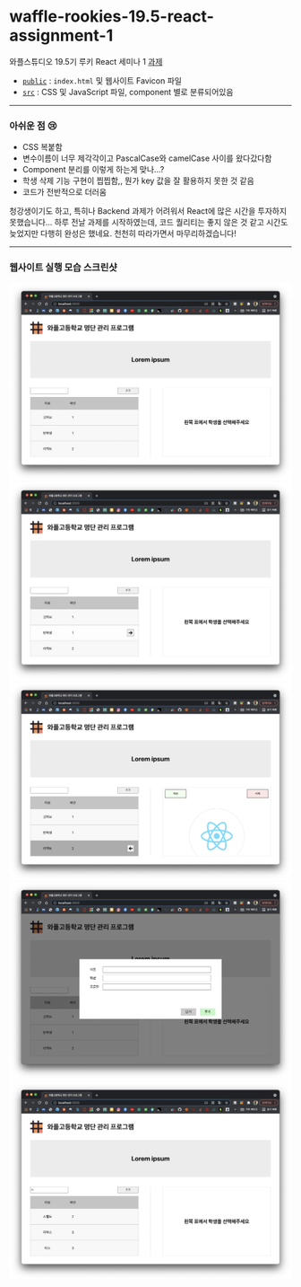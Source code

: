 # waffle-rookies-19.5-react-assignment-1

와플스튜디오 19.5기 루키 React 세미나 1 [과제](https://github.com/wafflestudio/19.5-rookies/blob/master/react/seminar1/assignment.md)

* [`public`](./public) : `index.html` 및 웹사이트 Favicon 파일 
* [`src`](./src) : CSS 및 JavaScript 파일, component 별로 분류되어있음

---
### 아쉬운 점 😢

* CSS 복붙함
* 변수이름이 너무 제각각이고 PascalCase와 camelCase 사이를 왔다갔다함
* Component 분리를 이렇게 하는게 맞나...?
* 학생 삭제 기능 구현이 찝찝함,, 뭔가 key 값을 잘 활용하지 못한 것 같음 
* 코드가 전반적으로 더러움

청강생이기도 하고, 특히나 Backend 과제가 어려워서 React에 많은 시간을 투자하지 못했습니다...
하루 전날 과제를 시작하였는데, 코드 퀄리티는 좋지 않은 것 같고 시간도 늦었지만 다행히 완성은 했네요.
천천히 따라가면서 마무리하겠습니다!

---
### 웹사이트 실행 모습 스크린샷

![실행 모습](./screenshots/1.png)
![실행 모습](./screenshots/2.png)
![실행 모습](./screenshots/3.png)
![실행 모습](./screenshots/4.png)
![실행 모습](./screenshots/5.png)